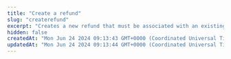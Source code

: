 ```yaml
---
title: "Create a refund"
slug: "createrefund"
excerpt: "Creates a new refund that must be associated with an existing charge. Refunds are applied to the `source` used for the original payment. Partial refunds are allowed up to the original charge amount."
hidden: false
createdAt: "Mon Jun 24 2024 09:13:43 GMT+0000 (Coordinated Universal Time)"
updatedAt: "Mon Jun 24 2024 09:13:44 GMT+0000 (Coordinated Universal Time)"
---
```


